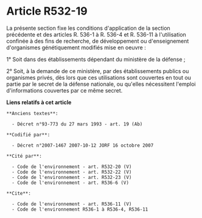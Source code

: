 # Article R532-19

La présente section fixe les conditions d'application de la section précédente et des articles R. 536-1 à R. 536-4 et R.
536-11 à l'utilisation confinée à des fins de recherche, de développement ou d'enseignement d'organismes génétiquement
modifiés mise en oeuvre :

1° Soit dans des établissements dépendant du ministère de la défense ;

2° Soit, à la demande de ce ministère, par des établissements publics ou organismes privés, dès lors que ces utilisations
sont couvertes en tout ou partie par le secret de la défense nationale, ou qu'elles nécessitent l'emploi d'informations
couvertes par ce même secret.

**Liens relatifs à cet article**

	**Anciens textes**:

	  - Décret n°93-773 du 27 mars 1993 - art. 19 (Ab)

	**Codifié par**:

	  - Décret n°2007-1467 2007-10-12 JORF 16 octobre 2007

	**Cité par**:

	  - Code de l'environnement - art. R532-20 (V)
	  - Code de l'environnement - art. R532-22 (V)
	  - Code de l'environnement - art. R532-23 (V)
	  - Code de l'environnement - art. R536-6 (V)

	**Cite**:

	  - Code de l'environnement - art. R536-11 (V)
	  - Code de l'environnement R536-1 à R536-4, R536-11
